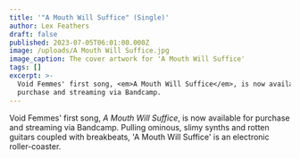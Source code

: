 ```yaml
---
title: '"A Mouth Will Suffice" (Single)'
author: Lex Feathers
draft: false
published: 2023-07-05T06:01:00.000Z
image: /uploads/A Mouth Will Suffice.jpg
image_caption: The cover artwork for 'A Mouth Will Suffice'
tags: []
excerpt: >-
  Void Femmes' first song, <em>A Mouth Will Suffice</em>, is now available for
  purchase and streaming via Bandcamp.
---
```

Void Femmes' first song, <em>A Mouth Will Suffice</em>, is now available for purchase and streaming via Bandcamp. Pulling ominous, slimy synths and rotten guitars coupled with breakbeats, 'A Mouth Will Suffice' is an electronic roller-coaster.

